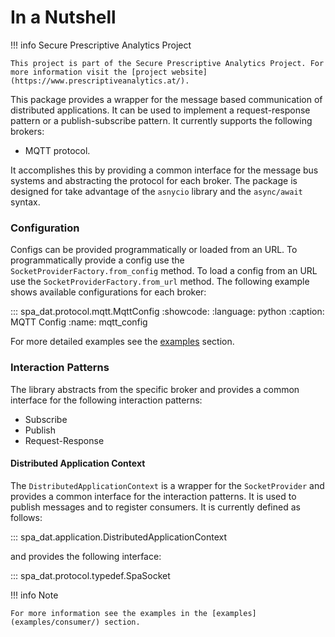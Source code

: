 # In a Nutshell

!!! info Secure Prescriptive Analytics Project

    This project is part of the Secure Prescriptive Analytics Project. For more information visit the [project website](https://www.prescriptiveanalytics.at/).

This package provides a wrapper for the message based communication of distributed applications. It can be used to implement a request-response pattern or a publish-subscribe pattern. It currently supports the following brokers:

  - MQTT protocol. 
  
It accomplishes this by providing a common interface for the message bus systems and abstracting the protocol for each broker. The package is designed for take advantage of the `asnycio` library and the `async/await` syntax.

### Configuration

Configs can be provided programmatically or loaded from an URL. To programmatically provide a config use the `SocketProviderFactory.from_config` method. To load a config from an URL use the `SocketProviderFactory.from_url` method. The following example shows available configurations for each broker:

::: spa_dat.protocol.mqtt.MqttConfig
    :showcode:
    :language: python
    :caption: MQTT Config
    :name: mqtt_config

For more detailed examples see the [examples](#examples) section.

### Interaction Patterns

The library abstracts from the specific broker and provides a common interface for the following interaction patterns:

- Subscribe
- Publish
- Request-Response

#### Distributed Application Context

The `DistributedApplicationContext` is a wrapper for the `SocketProvider` and provides a common interface for the interaction patterns. It is used to publish messages and to register consumers. It is currently defined as follows:


::: spa_dat.application.DistributedApplicationContext

and provides the following interface:

::: spa_dat.protocol.typedef.SpaSocket

!!! info Note

    For more information see the examples in the [examples](examples/consumer/) section.
    